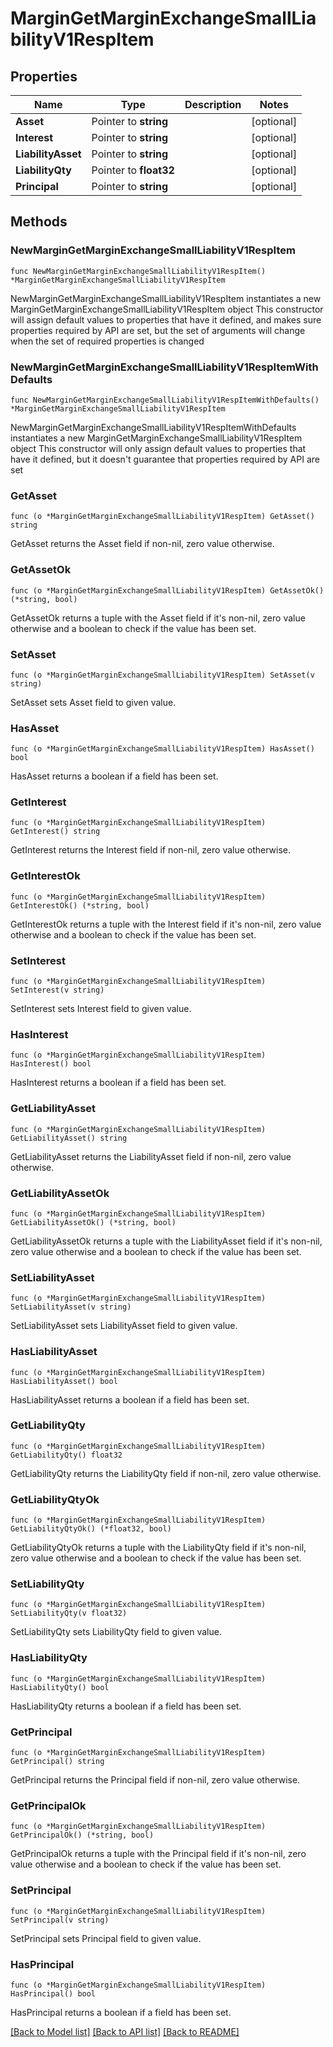# MarginGetMarginExchangeSmallLiabilityV1RespItem

## Properties

Name | Type | Description | Notes
------------ | ------------- | ------------- | -------------
**Asset** | Pointer to **string** |  | [optional] 
**Interest** | Pointer to **string** |  | [optional] 
**LiabilityAsset** | Pointer to **string** |  | [optional] 
**LiabilityQty** | Pointer to **float32** |  | [optional] 
**Principal** | Pointer to **string** |  | [optional] 

## Methods

### NewMarginGetMarginExchangeSmallLiabilityV1RespItem

`func NewMarginGetMarginExchangeSmallLiabilityV1RespItem() *MarginGetMarginExchangeSmallLiabilityV1RespItem`

NewMarginGetMarginExchangeSmallLiabilityV1RespItem instantiates a new MarginGetMarginExchangeSmallLiabilityV1RespItem object
This constructor will assign default values to properties that have it defined,
and makes sure properties required by API are set, but the set of arguments
will change when the set of required properties is changed

### NewMarginGetMarginExchangeSmallLiabilityV1RespItemWithDefaults

`func NewMarginGetMarginExchangeSmallLiabilityV1RespItemWithDefaults() *MarginGetMarginExchangeSmallLiabilityV1RespItem`

NewMarginGetMarginExchangeSmallLiabilityV1RespItemWithDefaults instantiates a new MarginGetMarginExchangeSmallLiabilityV1RespItem object
This constructor will only assign default values to properties that have it defined,
but it doesn't guarantee that properties required by API are set

### GetAsset

`func (o *MarginGetMarginExchangeSmallLiabilityV1RespItem) GetAsset() string`

GetAsset returns the Asset field if non-nil, zero value otherwise.

### GetAssetOk

`func (o *MarginGetMarginExchangeSmallLiabilityV1RespItem) GetAssetOk() (*string, bool)`

GetAssetOk returns a tuple with the Asset field if it's non-nil, zero value otherwise
and a boolean to check if the value has been set.

### SetAsset

`func (o *MarginGetMarginExchangeSmallLiabilityV1RespItem) SetAsset(v string)`

SetAsset sets Asset field to given value.

### HasAsset

`func (o *MarginGetMarginExchangeSmallLiabilityV1RespItem) HasAsset() bool`

HasAsset returns a boolean if a field has been set.

### GetInterest

`func (o *MarginGetMarginExchangeSmallLiabilityV1RespItem) GetInterest() string`

GetInterest returns the Interest field if non-nil, zero value otherwise.

### GetInterestOk

`func (o *MarginGetMarginExchangeSmallLiabilityV1RespItem) GetInterestOk() (*string, bool)`

GetInterestOk returns a tuple with the Interest field if it's non-nil, zero value otherwise
and a boolean to check if the value has been set.

### SetInterest

`func (o *MarginGetMarginExchangeSmallLiabilityV1RespItem) SetInterest(v string)`

SetInterest sets Interest field to given value.

### HasInterest

`func (o *MarginGetMarginExchangeSmallLiabilityV1RespItem) HasInterest() bool`

HasInterest returns a boolean if a field has been set.

### GetLiabilityAsset

`func (o *MarginGetMarginExchangeSmallLiabilityV1RespItem) GetLiabilityAsset() string`

GetLiabilityAsset returns the LiabilityAsset field if non-nil, zero value otherwise.

### GetLiabilityAssetOk

`func (o *MarginGetMarginExchangeSmallLiabilityV1RespItem) GetLiabilityAssetOk() (*string, bool)`

GetLiabilityAssetOk returns a tuple with the LiabilityAsset field if it's non-nil, zero value otherwise
and a boolean to check if the value has been set.

### SetLiabilityAsset

`func (o *MarginGetMarginExchangeSmallLiabilityV1RespItem) SetLiabilityAsset(v string)`

SetLiabilityAsset sets LiabilityAsset field to given value.

### HasLiabilityAsset

`func (o *MarginGetMarginExchangeSmallLiabilityV1RespItem) HasLiabilityAsset() bool`

HasLiabilityAsset returns a boolean if a field has been set.

### GetLiabilityQty

`func (o *MarginGetMarginExchangeSmallLiabilityV1RespItem) GetLiabilityQty() float32`

GetLiabilityQty returns the LiabilityQty field if non-nil, zero value otherwise.

### GetLiabilityQtyOk

`func (o *MarginGetMarginExchangeSmallLiabilityV1RespItem) GetLiabilityQtyOk() (*float32, bool)`

GetLiabilityQtyOk returns a tuple with the LiabilityQty field if it's non-nil, zero value otherwise
and a boolean to check if the value has been set.

### SetLiabilityQty

`func (o *MarginGetMarginExchangeSmallLiabilityV1RespItem) SetLiabilityQty(v float32)`

SetLiabilityQty sets LiabilityQty field to given value.

### HasLiabilityQty

`func (o *MarginGetMarginExchangeSmallLiabilityV1RespItem) HasLiabilityQty() bool`

HasLiabilityQty returns a boolean if a field has been set.

### GetPrincipal

`func (o *MarginGetMarginExchangeSmallLiabilityV1RespItem) GetPrincipal() string`

GetPrincipal returns the Principal field if non-nil, zero value otherwise.

### GetPrincipalOk

`func (o *MarginGetMarginExchangeSmallLiabilityV1RespItem) GetPrincipalOk() (*string, bool)`

GetPrincipalOk returns a tuple with the Principal field if it's non-nil, zero value otherwise
and a boolean to check if the value has been set.

### SetPrincipal

`func (o *MarginGetMarginExchangeSmallLiabilityV1RespItem) SetPrincipal(v string)`

SetPrincipal sets Principal field to given value.

### HasPrincipal

`func (o *MarginGetMarginExchangeSmallLiabilityV1RespItem) HasPrincipal() bool`

HasPrincipal returns a boolean if a field has been set.


[[Back to Model list]](../README.md#documentation-for-models) [[Back to API list]](../README.md#documentation-for-api-endpoints) [[Back to README]](../README.md)


